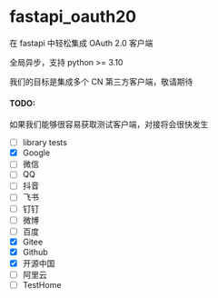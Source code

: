 # fastapi_oauth20

在 fastapi 中轻松集成 OAuth 2.0 客户端

全局异步，支持 python >= 3.10

我们的目标是集成多个 CN 第三方客户端，敬请期待

#### TODO:

如果我们能够很容易获取测试客户端，对接将会很快发生

- [ ] library tests
- [x] Google
- [ ] 微信
- [ ] QQ
- [ ] 抖音
- [ ] 飞书
- [ ] 钉钉
- [ ] 微博
- [ ] 百度
- [x] Gitee
- [x] Github
- [X] 开源中国
- [ ] 阿里云
- [ ] TestHome
